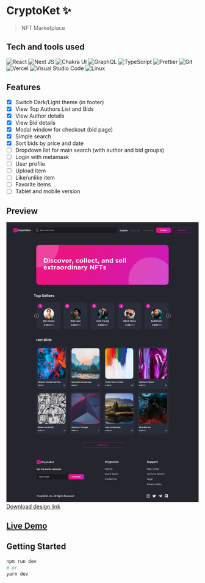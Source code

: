 # CryptoKet ✨

> NFT Marketplace

## Tech and tools used

![React](https://img.shields.io/badge/react-%2320232a.svg?style=for-the-badge&logo=react&logoColor=%2361DAFB) ![Next JS](https://img.shields.io/badge/Next-black?style=for-the-badge&logo=next.js&logoColor=white) ![Chakra UI](https://img.shields.io/badge/-Chakra-319795?style=for-the-badge&logo=chakraui&logoColor=white) ![GraphQL](https://img.shields.io/badge/-GraphQL-E10098?style=for-the-badge&logo=graphql&logoColor=white) ![TypeScript](https://img.shields.io/badge/typescript-%23007ACC.svg?style=for-the-badge&logo=typescript&logoColor=white) ![Prettier](https://img.shields.io/badge/-Prettier-F7B93E?style=for-the-badge&logo=prettier&logoColor=black) ![Git](https://img.shields.io/badge/-git-F05032?style=for-the-badge&logo=git&logoColor=white) ![Vercel](https://img.shields.io/badge/-Vercel-000000?style=for-the-badge&logo=vercel&logoColor=white) ![Visual Studio Code](https://img.shields.io/badge/-Visual%20Studio%20Code-007ACC?style=for-the-badge&logo=visual-studio-code&logoColor=white) ![Linux](https://img.shields.io/badge/-Linux-FCC624?style=for-the-badge&logo=linux&logoColor=black)

## Features

- [x] Switch Dark/Light theme (in footer)
- [x] View Top Authors List and Bids
- [x] View Author details
- [x] View Bid details
- [x] Modal window for checkout (bid page)
- [x] Simple search
- [x] Sort bids by price and date
- [ ] Dropdown list for main search (with author and bid groups)
- [ ] Login with metamask
- [ ] User profile
- [ ] Upload item
- [ ] Like/unlike item
- [ ] Favorite items
- [ ] Tablet and mobile version

## Preview

![Home Page Preview](/design/Home.png)
[Download design link](https://ui8.net/astikayasa/products/cryptoket---nft-marketplace-ui-kit)

## [Live Demo](cryptoket.vercel.app)

## Getting Started

```bash
npm run dev
# or
yarn dev
```

